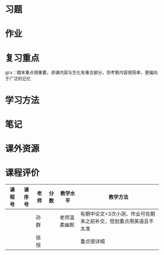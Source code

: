 # 习题

# 作业

# 复习重点

gcx：期末重点很重要，讲课内容与生化有重合部分，但考察内容很简单，更偏向于广泛的记忆

# 学习方法

# 笔记

# 课外资源

# 课程评价

| 课程号 | 课序号 | 老师 | 分数 | 教学水平 | 教学方法 |
|-------|-------|-----|---------|---------|-------|
|        |        | 孙群 |      | 老师温柔幽默 | 有期中论文+3次小测，作业可在期末之前补交，但划重点用英语且不太准 |
|        |        | 徐恒 |      |              | 重点很详细                                                   |